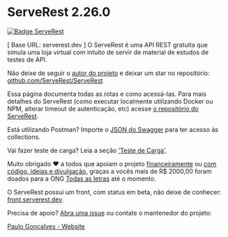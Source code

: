 # ServeRest 2.26.0 

[![Badge ServeRest](https://img.shields.io/badge/API-ServeRest-green)](https://github.com/ServeRest/ServeRest/)

[ Base URL: serverest.dev ]
O ServeRest é uma API REST gratuita que simula uma loja virtual com intuito de servir de material de estudos de testes de API.

Não deixe de seguir o [autor do projeto](https://github.com/PauloGoncalvesBH) e deixar um star no repositório: [github.com/ServeRest/ServeRest](https://github.com/ServeRest/ServeRest)

Essa página documenta todas as rotas e como acessá-las. Para mais detalhes do ServeRest (como executar localmente utilizando Docker ou NPM, alterar timeout de autenticação, etc) acesse [o repositório do ServeRest](https://github.com/serverest/serverest).

Está utilizando Postman? Importe o [JSON do Swagger](https://raw.githubusercontent.com/ServeRest/ServeRest/trunk/docs/swagger.json) para ter acesso às collections.

Vai fazer teste de carga? Leia a seção ['Teste de Carga'](https://github.com/ServeRest/ServeRest#teste-de-carga).

Muito obrigado ♥ a todos que apoiam o projeto [financeiramente](https://opencollective.com/serverest#section-contributors) ou [com código, ideias e divulgação](https://github.com/ServeRest/ServeRest#contribuidores-), graças a vocês mais de R$ 2000,00 foram doados para a ONG [Todas as letras](https://todasasletras.org/) até o momento.

O ServeRest possui um front, com status em beta, não deixe de conhecer: [front.serverest.dev](https://front.serverest.dev/).

Precisa de apoio? [Abra uma issue](https://github.com/ServeRest/ServeRest/issues) ou contate o mantenedor do projeto:

[Paulo Gonçalves - Website](https://www.linkedin.com/in/paulo-goncalves/)